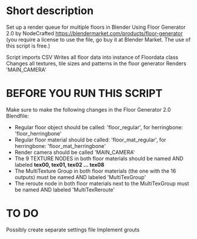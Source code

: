 # Short description
Set up a render queue for multiple floors in Blender
Using Floor Generator 2.0 by NodeCrafted https://blendermarket.com/products/floor-generator (you require a license to use the file, go buy it at Blender Market. The use of this script is free.)

Script imports CSV
Writes all floor data into instance of Floordata class
Changes all textures, tile sizes and patterns in the floor generator
Renders 'MAIN_CAMERA'

# BEFORE YOU RUN THIS SCRIPT
Make sure to make the following changes in the Floor Generator 2.0 Blendfile:
- Regular floor object should be called: 'floor_regular', for herringbone: 'floor_herringbone'
- Regular floor material should be called: 'floor_mat_regular', for herringbone: 'floor_mat_herringbone'
- Render camera should be called 'MAIN_CAMERA'
- The 9 TEXTURE NODES in both floor materials should be named AND labeled **tex00, tex01, tex02 ... tex08**
- The MultiTexture Group in both floor materials (the one with the 16 outputs) must be named AND labeled 'MultiTexGroup'
- The reroute node in both floor materials next to the MultiTexGroup must be named AND labeled 'MultiTexReroute'

# TO DO
Possibly create separate settings file
Implement grouts